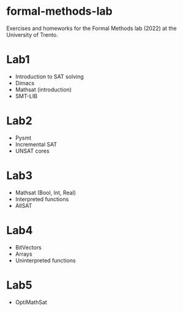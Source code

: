 # formal-methods-lab
Exercises and homeworks for the Formal Methods lab (2022) at the University of Trento.  

# Lab1
* Introduction to SAT solving
* Dimacs
* Mathsat (introduction)
* SMT-LIB

# Lab2
* Pysmt
* Incremental SAT
* UNSAT cores

# Lab3
* Mathsat (Bool, Int, Real)
* Interpreted functions
* AllSAT

# Lab4
* BitVectors
* Arrays
* Uninterpreted functions

# Lab5
* OptiMathSat